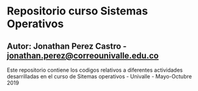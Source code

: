 # Repositorio curso Sistemas Operativos
## Autor: Jonathan Perez Castro - jonathan.perez@correounivalle.edu.co
Este repositorio contiene los codigos relativos a diferentes actividades
desarrilladas en el curso de Sitemas operativos - Univalle - Mayo-Octubre 2019
